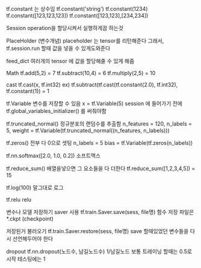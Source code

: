 tf.constant 는 상수임
tf.constant('string')
tf.constant(1234)
tf.constant([123,123,123])
tf.constant([123,123],[234,234])

Session
operation을 할당시켜서 실행하게끔 하는것

PlaceHolder (변수개념)
placeholder 는 tensor를 리턴해준다
그래서, tf.session.run 할때 값을 넣을 수 있게도와준다

feed_dict
여러개의 tensor 에 값을 할당해줄 수 있게 해줌

Math
tf.add(5,2) = 7
tf.subtract(10,4) = 6
tf.multiply(2,5) = 10

cast
tf.cast(x, tf.int32)
 ex) tf.subtract(tf.cast(tf.constant(2.0), tf.int32), tf.constant(1)) = 1
 
tf.Variable 
변수를 저장할 수 있음
x = tf.Variable(5)
session 에 들어가기 전에 tf.global_variables_initializer() 를 써줘야함

tf.truncated_normal()
정규분포의 랜덤수를 추출함
n_features = 120, n_labels = 5,
weight = tf.Variable(tf.truncated_normal((n_features, n_labels)))

tf.zeros()
전부 다 0으로 셋팅
n_labels = 5
bias = tf.Variable(tf.zeros(n_labels))

tf.nn.softmax([2.0, 1.0, 0.2])
소프트맥스

tf.reduce_sum()
배열을넣으면 그 요소들을 다 더한다
tf.reduce_sum([1,2,3,4,5]) = 15

tf.log(100)
말그대로 로그

tf.relu 
relu

변수나 모델 저장하기
saver 사용
tf.train.Saver.save(sess, file명) 함수
저장 파일은 *.ckpt (checkpoint)

저장된거 불러오기
tf.train.Saver.restore(sess, file명)
save 할때있었던 변수들을 다시 선언해두어야 한다

dropout
tf.nn.dropout(노드수, 남길노드수)
1/남길노드
보통 트레이닝 할때는 0.5로시작
테스팅에는 1




